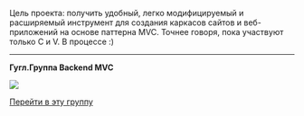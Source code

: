 Цель проекта: получить удобный, легко модифицируемый и расширяемый инструмент для создания каркасов сайтов и веб-приложений на основе паттерна MVC. Точнее говоря, пока участвуют только C и V. В процессе :)


---

**Гугл.Группа Backend MVC**

[![](http://groups.google.com/groups/img/3nb/groups_bar_ru.gif)](http://groups.google.com/group/backend-mvc)

[Перейти в эту группу](http://groups.google.com/group/backend-mvc)